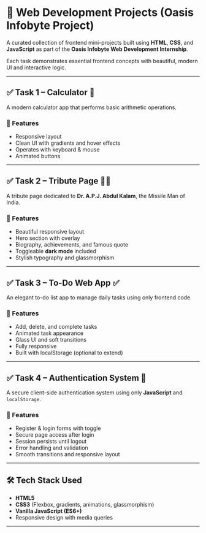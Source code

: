 # 🚀 Web Development Projects (Oasis Infobyte Project)

A curated collection of frontend mini-projects built using **HTML**, **CSS**, and **JavaScript** as part of the **Oasis Infobyte Web Development Internship**.

Each task demonstrates essential frontend concepts with beautiful, modern UI and interactive logic.

---


## ✅ Task 1 – Calculator 🔢

A modern calculator app that performs basic arithmetic operations.

### 🔹 Features
- Responsive layout
- Clean UI with gradients and hover effects
- Operates with keyboard & mouse
- Animated buttons


---

## ✅ Task 2 – Tribute Page 👨‍🚀

A tribute page dedicated to **Dr. A.P.J. Abdul Kalam**, the Missile Man of India.

### 🔹 Features
- Beautiful responsive layout
- Hero section with overlay
- Biography, achievements, and famous quote
- Toggleable **dark mode** included
- Stylish typography and glassmorphism

---

## ✅ Task 3 – To-Do Web App ✅

An elegant to-do list app to manage daily tasks using only frontend code.

### 🔹 Features
- Add, delete, and complete tasks
- Animated task appearance
- Glass UI and soft transitions
- Fully responsive
- Built with localStorage (optional to extend)

---

## ✅ Task 4 – Authentication System 🔐

A secure client-side authentication system using only **JavaScript** and `localStorage`.

### 🔹 Features
- Register & login forms with toggle
- Secure page access after login
- Session persists until logout
- Error handling and validation
- Smooth transitions and responsive layout

---

## 🛠 Tech Stack Used

- **HTML5**
- **CSS3** (Flexbox, gradients, animations, glassmorphism)
- **Vanilla JavaScript (ES6+)**
- Responsive design with media queries

---




